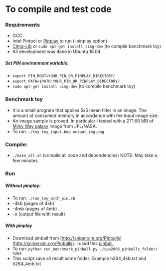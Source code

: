 # To compile and test code

### Requirements

* GCC
* Intel Pintool or [Pinplay](https://software.intel.com/en-us/articles/program-recordreplay-toolkit) to run (-pinplay option)
* [CImg-Lib](http://cimg.eu/) or `sudo apt-get install cimg-dev` (to compile benchmark toy)
* All development was done in Ubuntu 16.04

##### Set PIN environment variable:

* `export PIN_ROOT=YOUR_PIN_OR_PINPLAY_DIRECTORY/`
* `export PATH=$PATH:YOUR_PIN_OR_PINPLAY_DIRECTORY/`
* `sudo apt-get install cimg-dev` (to compile benchmark toy)

### Benchmark toy
* It is a small program that applies 5x5 mean filter in an image. The amount of consumed memory in accordance with the input image size.
* An image sample is proved. In particular I tested with a 271.66 MB of [Milky Way galaxy](http://www.jpl.nasa.gov/spaceimages/details.php?id=PIA18912) image from JPL/NASA.
* To run: `./toy toy_input.bmp output_img.png`

### Compile: 
* `./make_all.sh` (compile all code and dependencies) NOTE: May take a few minutes.

### Run

##### Without pinplay: 
* To run: `./run_toy_with_pin.sh`
* -4kb (pages of 4kb)
* -4mb (pages of 4mb)
* -o (output file with result)

##### With pinplay
* Download pinball from [http://snipersim.org/Pinballs](http://snipersim.org/Pinballs). I used this [pinball.](http://snipersim.org/documents/pinballs/cpu2006-pinpoints-w0-d1B-m1.tar)
* To run: `python run_benchmark_pinball.py ./cpu2006_pinballs_folder/ h264` 
* This script save all result same folder. Example h264_4kb.txt and h264_4mb.txt
